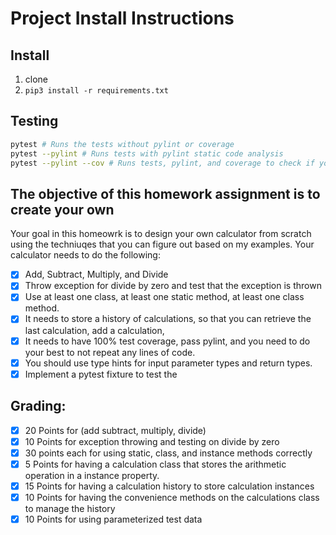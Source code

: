 # Project Install Instructions

## Install

1. clone
2. `pip3 install -r requirements.txt`

## Testing

```bash
pytest # Runs the tests without pylint or coverage
pytest --pylint # Runs tests with pylint static code analysis
pytest --pylint --cov # Runs tests, pylint, and coverage to check if you have all your code tested.

```


## The objective of this homework assignment is to create your own 

Your goal in this homeowrk is to design your own calculator from scratch using the techniuqes that you can figure out based on my examples.  Your calculator needs to do the following:

- [x] Add, Subtract, Multiply, and Divide
- [x] Throw exception for divide by zero and test that the exception is thrown
- [x] Use at least one class, at least one static method, at least one class method.
- [x] It needs to  store a history of calculations, so that you can retrieve the last calculation, add a calculation, 
- [x] It needs to have 100% test coverage, pass pylint, and you need to do your best to not repeat any lines of code.  
- [x]  You should use type hints for input parameter types and return types.
- [x]  Implement a pytest fixture to test the 

## Grading:

- [x]  20  Points for (add subtract, multiply, divide) 
- [x]  10 Points for exception throwing and testing on divide by zero
- [x]  30 points each for using static, class, and instance methods correctly
- [x]  5 Points for having a calculation class that stores the arithmetic operation in a instance property.
- [x]  15 Points for having a calculation history to store calculation instances
- [x]  10 Points for having the convenience methods on the calculations class to manage the history
- [x]  10 Points for using parameterized test data